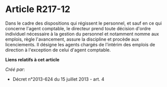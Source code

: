 # Article R217-12

Dans le cadre des dispositions qui régissent le personnel, et sauf en ce qui concerne l'agent comptable, le directeur prend
toute décision d'ordre individuel nécessaire à la gestion du personnel et notamment nomme aux emplois, règle l'avancement,
assure la discipline et procède aux licenciements. Il désigne les agents chargés de l'intérim des emplois de direction à
l'exception de celui d'agent comptable.

**Liens relatifs à cet article**

_Créé par_:

  - Décret n°2013-624 du 15 juillet 2013 - art. 4
